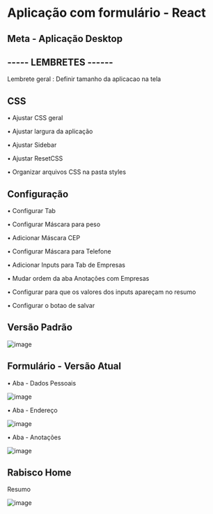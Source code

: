 # Aplicação com formulário - React

## Meta - Aplicação Desktop 

## ----- LEMBRETES ------
<p> Lembrete geral : Definir tamanho da aplicacao na tela </p>

## CSS
<p> • Ajustar CSS geral </p>
<p> • Ajustar largura da aplicação </p>
<p> • Ajustar Sidebar </p>
<p> • Ajustar ResetCSS </p>
<p> • Organizar arquivos CSS na pasta styles </p>

## Configuração
<p> • Configurar Tab</p>
<p> • Configurar Máscara para peso </p>
<p> • Adicionar Máscara CEP </p>
<p> • Configurar Máscara para Telefone </p>
<p> • Adicionar Inputs para Tab de Empresas </p>
<p> • Mudar ordem da aba Anotações com Empresas </p>
<p> • Configurar para que os valores dos inputs apareçam no resumo </p>
<p> • Configurar o botao de salvar </p>

## Versão Padrão 

![image](https://user-images.githubusercontent.com/66530386/159654026-eddaf007-32ff-480f-975d-b1fc0ceff7cf.png)

## Formulário - Versão Atual
<p> • Aba - Dados Pessoais </p>

![image](https://user-images.githubusercontent.com/66530386/162593680-6de54d33-96ce-4ad0-b5ce-1535108d83c1.png)

<p> • Aba - Endereço </p>

![image](https://user-images.githubusercontent.com/66530386/162636850-aab0aa9e-8108-410e-8777-5359ba6300dd.png)


<p> • Aba - Anotações </p>

![image](https://user-images.githubusercontent.com/66530386/162594598-cc873c8a-6978-415d-9ac0-fbc6313de681.png)


## Rabisco Home 
<p> Resumo </p>

![image](https://user-images.githubusercontent.com/66530386/160495287-b1ed68fc-2799-4afe-8409-2d5ced267fca.png)


